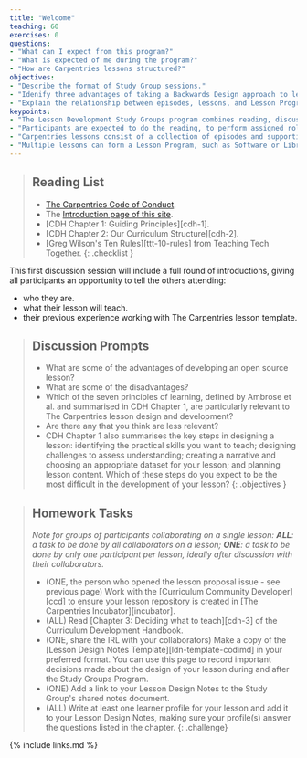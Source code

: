 ```yaml
---
title: "Welcome"
teaching: 60
exercises: 0
questions:
- "What can I expect from this program?"
- "What is expected of me during the program?"
- "How are Carpentries lessons structured?"
objectives:
- "Describe the format of Study Group sessions."
- "Idenify three advantages of taking a Backwards Design approach to lesson development."
- "Explain the relationship between episodes, lessons, and Lesson Programs."
keypoints:
- "The Lesson Development Study Groups program combines reading, discussion, and practical lesson development tasks."
- "Participants are expected to do the reading, to perform assigned roles and contribute actively to discussions, and to complete homework tasks between sessions."
- "Carpentries lessons consist of a collection of episodes and supporting material."
- "Multiple lessons can form a Lesson Program, such as Software or Library Carpentry, or a curriculum, such as Data Carpentry Ecology."
---
```


> ## Reading List
>
> - [The Carpentries Code of Conduct](https://docs.carpentries.org/topic_folders/policies/code-of-conduct.html).
> - The [Introduction page of this site]({{page.root}}/00-introduction/).
> - [CDH Chapter 1: Guiding Principles][cdh-1].
> - [CDH Chapter 2: Our Curriculum Structure][cdh-2].
> - [Greg Wilson's Ten Rules][ttt-10-rules] from Teaching Tech Together.
{: .checklist }

This first discussion session will include a full round of introductions,
giving all participants an opportunity to tell the others attending:

- who they are.
- what their lesson will teach.
- their previous experience working with The Carpentries lesson template.

> ## Discussion Prompts
>
> - What are some of the advantages of developing an open source lesson?
> - What are some of the disadvantages?
> - Which of the seven principles of learning,
>   defined by Ambrose et al. and summarised in CDH Chapter 1,
>   are particularly relevant to The Carpentries lesson design and development?
> - Are there any that you think are less relevant?
> - CDH Chapter 1 also summarises the key steps in designing a lesson:
>   identifying the practical skills you want to teach;
>   designing challenges to assess understanding;
>   creating a narrative and choosing an appropriate dataset for your lesson;
>   and planning lesson content.
>   Which of these steps do you expect to be the most difficult in
>   the development of your lesson?
{: .objectives }

> ## Homework Tasks
>
> _Note for groups of participants collaborating on a single lesson:_
> _**ALL**: a task to be done by all collaborators on a lesson;_
> _**ONE**: a task to be done by only one participant per lesson,_
> _ideally after discussion with their collaborators._
>
> - (ONE, the person who opened the lesson proposal issue - see previous page)
>   Work with the [Curriculum Community Developer][ccd] to ensure
>   your lesson repository is created in [The Carpentries Incubator][incubator].
> - (ALL) Read [Chapter 3: Deciding what to teach][cdh-3] of
>   the Curriculum Development Handbook.
> - (ONE, share the IRL with your collaborators)
>   Make a copy of the [Lesson Design Notes Template][ldn-template-codimd]
>   in your preferred format.
>   You can use this page to record important decisions made about the design of
>   your lesson during and after the Study Groups Program.
> - (ONE) Add a link to your Lesson Design Notes to the Study Group's
>   shared notes document.
> - (ALL) Write at least one learner profile for your lesson
>   and add it to your Lesson Design Notes,
>   making sure your profile(s) answer the questions listed in the chapter.
{: .challenge}

{% include links.md %}
